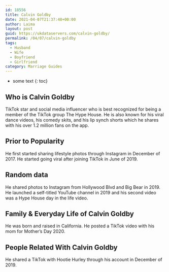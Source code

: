 ```yaml
---
id: 18556
title: Calvin Goldby
date: 2021-04-07T21:37:48+00:00
author: Laima
layout: post
guid: https://ukdataservers.com/calvin-goldby/
permalink: /04/07/calvin-goldby
tags:
  - Husband
  - Wife
  - Boyfriend
  - Girlfriend
category: Marriage Guides
---
```


* some text
{: toc}


## Who is Calvin Goldby
                  
                  
                  
TikTok star and social media influencer who is best recognized for being a member of the TikTok group The Hype House. He is also known for his viral dance videos, his comedy skits, and his lip synch shorts which he shares with his over 1.2 million fans on the app. 
                  
              
            
              
            
                
                
                
## Prior to Popularity
                  
                  
                  
He first started sharing lifestyle photos through Instagram in December of 2017. He started going viral after joining TikTok in June of 2019. 
                  
              
            
              
            
                
                
                
## Random data
                  
                  
                  
He shared photos to Instagram from Hollywood Blvd and Big Bear in 2019. He launched a self-titled YouTube channel in 2019 and his second video was a Hype House day in the life video. 
                  
              
            
              
            
                
                
                
## Family & Everyday Life of Calvin Goldby
                  
                  
                  
He was born and raised in California. He posted a TikTok video with his mom for Mother&#8217;s Day 2020.
                  
              
            
              
            
                
                
                
## People Related With Calvin Goldby
                  
                  
                  
He shared a TikTok with Hootie Hurley through his account in December of 2019. 
                  
              
            
              
            
                
              
            
              
              
            
            
              
            
          
          
          